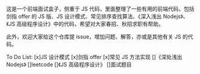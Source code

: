 这是一个前端面试盒子，侧重于 JS 代码，里面整理了一些有用的前端代码，包括剑指 offer 的 JS 版、JS 设计模式、常见排序查找算法、《深入浅出 Nodejs》、《JS 高级程序设计》中的代码，希望对大家春招、秋招求职有帮助。

此外，欢迎大家给这个仓库提 issue，增加问题、解答，亦或是其他有关 JS 的代码。

To Do List:
[x]JS 设计模式
[x]剑指 offer
[x]常见 JS 方法实现
[]《深处浅出 Nodejs》
[]leetcode
[]《JS 高级程序设计》
[]面试题目
